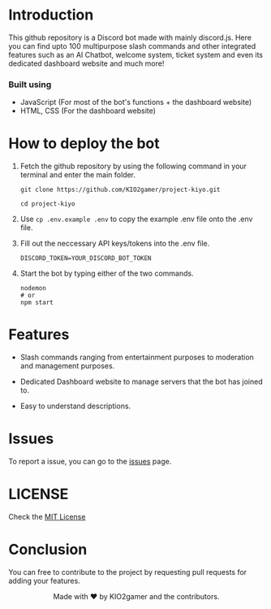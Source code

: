 # Introduction

This github repository is a Discord bot made with mainly discord.js. Here you can find upto 100 multipurpose slash commands and other integrated features such as an AI Chatbot, welcome system, ticket system and even its dedicated dashboard website and much more!

### Built using

- JavaScript (For most of the bot's functions + the dashboard website)
- HTML, CSS (For the dashboard website)

# How to deploy the bot

1. Fetch the github repository by using the following command in your terminal and enter the main folder.

    ```
    git clone https://github.com/KIO2gamer/project-kiyo.git
    
    cd project-kiyo
    ```
2. Use `cp .env.example .env` to copy the example .env file onto the .env file.

3. Fill out the neccessary API keys/tokens into the .env file.
    ```
    DISCORD_TOKEN=YOUR_DISCORD_BOT_TOKEN
    ```
4. Start the bot by typing either of the two commands.
    ```
    nodemon
    # or
    npm start
    ```

# Features

- Slash commands ranging from entertainment purposes to moderation and management purposes.

- Dedicated Dashboard website to manage servers that the bot has joined to.

- Easy to understand descriptions.

# Issues

To report a issue, you can go to the [issues](https://github.com/KIO2gamer/project-kiyo/issues) page.

# LICENSE

Check the [MIT License](https://github.com/KIO2gamer/project-kiyo/blob/main/LICENSE)

# Conclusion

You can free to contribute to the project by requesting pull requests for adding your features.

<center>Made with ❤️ by KIO2gamer and the contributors.</center>
